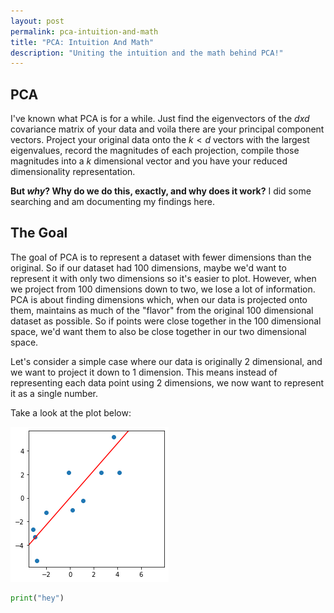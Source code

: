 ```yaml
---
layout: post
permalink: pca-intuition-and-math
title: "PCA: Intuition And Math"
description: "Uniting the intuition and the math behind PCA!"
---
```


## PCA
I've known what PCA is for a while. Just find the eigenvectors of the $dxd$ covariance matrix of your data and voila there are your principal component vectors. Project your original data onto the $k < d$ vectors with the largest eigenvalues, record the magnitudes of each projection, compile those magnitudes into a $k$ dimensional vector and you have your reduced dimensionality representation.

**But *why*? Why do we do this, exactly, and why does it work?** I did some searching and am documenting my findings here.

## The Goal
The goal of PCA is to represent a dataset with fewer dimensions than the original. So if our dataset had 100 dimensions, maybe we'd want to represent it with only two dimensions so it's easier to plot. However, when we project from 100 dimensions down to two, we lose a lot of information. PCA is about finding dimensions which, when our data is projected onto them, maintains as much of the "flavor" from the original 100 dimensional dataset as possible. So if points were close together in the 100 dimensional space, we'd want them to also be close together in our two dimensional space.

Let's consider a simple case where our data is originally 2 dimensional, and we want to project it down to 1 dimension. This means instead of representing each data point using 2 dimensions, we now want to represent it as a single number.

Take a look at the plot below:


    
![png](/assets/notebook_files/NBDRAFT-PCA-Intuition-And-Math//output_3_0.png)
    



```python
print("hey")
```
